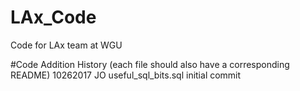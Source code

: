 # LAx_Code
Code for LAx team at WGU

#Code Addition History (each file should also have a corresponding README)
10262017 JO useful_sql_bits.sql initial commit
